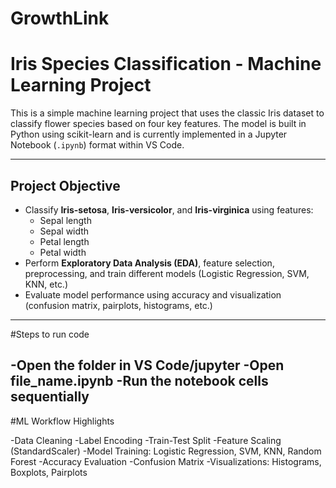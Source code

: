 # GrowthLink
#  Iris Species Classification - Machine Learning Project

This is a simple machine learning project that uses the classic Iris dataset to classify flower species based on four key features. The model is built in Python using scikit-learn and is currently implemented in a Jupyter Notebook (`.ipynb`) format within VS Code.

---

## Project Objective

- Classify **Iris-setosa**, **Iris-versicolor**, and **Iris-virginica** using features:
  - Sepal length
  - Sepal width
  - Petal length
  - Petal width
- Perform **Exploratory Data Analysis (EDA)**, feature selection, preprocessing, and train different models (Logistic Regression, SVM, KNN, etc.)
- Evaluate model performance using accuracy and visualization (confusion matrix, pairplots, histograms, etc.)

---

#Steps to run code

 -Open the folder in VS Code/jupyter
 -Open file_name.ipynb
 -Run the notebook cells sequentially
---
#ML Workflow Highlights

-Data Cleaning
-Label Encoding
-Train-Test Split
-Feature Scaling (StandardScaler)
-Model Training: Logistic Regression, SVM, KNN, Random Forest
-Accuracy Evaluation
-Confusion Matrix
-Visualizations: Histograms, Boxplots, Pairplots

